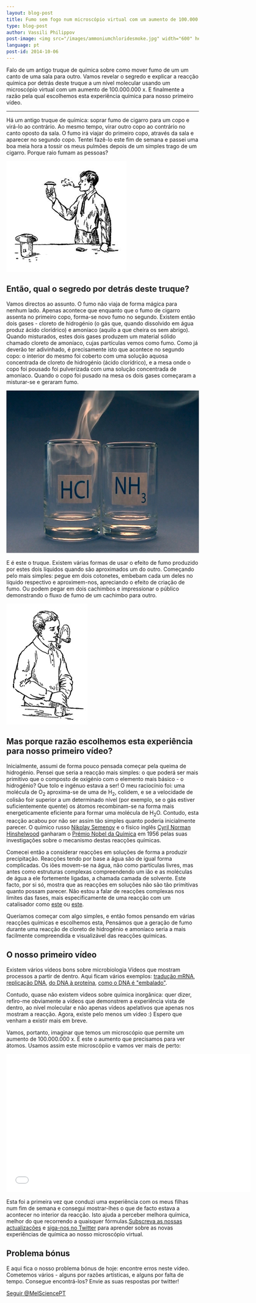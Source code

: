 ```yaml
---
layout: blog-post
title: Fumo sem fogo num microscópio virtual com um aumento de 100.000.000 x
type: blog-post
author: Vassili Philippov
post-image: <img src="/images/ammoniumchloridesmoke.jpg" width="600" height="424" alt="Fumo de cloreto de hidrogénio">
language: pt
post-id: 2014-10-06
---
```

Falo de um antigo truque de química sobre como mover fumo de um um canto de uma sala para outro. Vamos revelar o segredo e explicar  a reacção química por detrás deste truque a um nível molecular usando um microscópio virtual com um aumento de 100.000.000 x. E finalmente a razão pela qual escolhemos esta experiência química para nosso primeiro vídeo.
<!-- more -->

---
Há um antigo truque de química: soprar fumo de cigarro para um copo e virá-lo ao contrário. Ao mesmo tempo, virar outro copo ao contrário no canto oposto da sala. O fumo irá viajar do primeiro copo, através da sala e aparecer no segundo copo. Tentei fazê-lo este fim de semana e passei uma boa meia hora a tossir os meus pulmões depois de um simples trago de um cigarro. Porque raio fumam as pessoas?

<img src="/images/movingofsmoke.png" width="314" height="289" alt="Fumo viaja de um copo para outro">

## Então, qual o segredo por detrás deste truque?

Vamos directos ao assunto. O fumo não viaja de forma mágica para nenhum lado. Apenas acontece que enquanto que o fumo de cigarro assenta no primeiro copo, forma-se novo fumo no segundo. Existem então dois gases - cloreto de hidrogénio (o gás que, quando dissolvido em água produz ácido clorídrico) e amoníaco (aquilo a que cheira os sem abrigo). Quando misturados, estes dois gases produzem um material sólido chamado cloreto de amoníaco, cujas partículas vemos como fumo. Como já deverão ter adivinhado, é precisamente isto que acontece no segundo copo: o interior do mesmo foi coberto com uma solução aquosa concentrada de cloreto de hidrogénio (ácido clorídrico), e a mesa onde o copo foi pousado foi pulverizada com uma solução concentrada de amoníaco. Quando o copo foi pusado na mesa os dois gases começaram a misturar-se e geraram fumo.

<img src="/images/ammoniumchloridesmoke.jpg" width="600" height="424" alt="Fumo de cloreto de hidrogénio">

E é este o truque. Existem várias formas de usar o efeito de fumo produzido por estes dois líquidos quando são aproximados um do outro. Começando pelo mais simples: pegue em dois cotonetes, embebam cada um deles no líquido respectivo e aproximem-nos, apreciando o efeito de criação de fumo. Ou podem pegar em dois cachimbos e impressionar o público demonstrando o fluxo de fumo de um cachimbo para outro.

<img src="/images/twosmokingtubes.png" width="213" height="315">

## Mas porque razão escolhemos esta experiência para nosso primeiro vídeo?
 
Inicialmente, assumi de forma pouco pensada começar pela queima de hidrogénio. Pensei que seria a reacção mais simples: o que poderá ser mais primitivo que o composto de oxigénio com o elemento mais básico - o hidrogénio? Que tolo e ingénuo estava a ser! O meu raciocínio foi: uma molécula de O<sub>2</sub> aproxima-se de uma de H<sub>2</sub>, colidem, e se a velocidade de colisão foir superior a um determinado nível (por exemplo, se o gás estiver suficientemente quente) os átomos recombinam-se na forma mais energeticamente eficiente para formar uma molécula de H<sub>2</sub>O. Contudo, esta reacção acabou por não ser assim tão simples quanto poderia inicialmente parecer. O químico russo <a href="https://pt.wikipedia.org/wiki/Nikolay_Semyonov">Nikolay Semenov</a> e o físico inglês <a href="https://pt.wikipedia.org/wiki/Cyril_Norman_Hinshelwood">Cyril Norman Hinshelwood</a> ganharam o  <a href="http://www.nobelprize.org/nobel_prizes/chemistry/laureates/1956/">Prémio Nobel da Química</a> em 1956 pelas suas investigações sobre o mecanismo destas reacções químicas.

Comecei então a considerar reacções em soluções de forma a produzir precipitação. Reacções tendo por base a água são de igual forma complicadas. Os iões movem-se na água, não como partículas livres, mas antes como estruturas complexas compreendendo um ião e as moléculas de água a ele fortemente ligadas, a chamada camada de solvente. Este facto, por si só, mostra que as reacções em soluções não são tão primitivas quanto possam parecer. Não estou a falar de reacções complexas nos limites das fases, mais especificamente de uma reacção com um catalisador como <a href="http://chemistry.melscience.com/experiments/catalytic-oxidation-of-acetone-on-copper-wire.html">este</a> ou <a href="http://chemistry.melscience.com/experiments/oxidation-of-ammonia-with-platinum-catalyst.html">este</a>.
 
Queríamos começar com algo simples, e então fomos pensando em várias reacções químicas e escolhemos esta, Pensámos que a geração de fumo durante uma reacção de cloreto de hidrogénio e amoníaco seria a mais facilmente compreendida e visualizável das reacções químicas.
 
## O nosso primeiro vídeo
 
Existem vários vídeos bons sobre microbiologia Vídeos que mostram processos a partir de dentro. Aqui ficam vários exemplos: <a href="https://www.youtube.com/watch?v=TfYf_rPWUdY">tradução mRNA</a>, <a href="https://www.youtube.com/watch?v=OnuspQG0Jd0">replicação DNA</a>, <a href="https://www.youtube.com/watch?v=D3fOXt4MrOM">do DNA à proteína</a>, <a href="https://www.youtube.com/watch?v=gbSIBhFwQ4s">como o DNA é "embalado"</a>.
 
Contudo, quase não existem vídeos sobre química inorgânica: quer dizer, refiro-me obviamente a vídeos que demonstrem a experiência vista de dentro, ao nível molecular e não apenas vídeos apelativos que apenas nos mostram a reacção. Agora, existe pelo menos um vídeo :) Espero que venham a existir mais em breve.

Vamos, portanto, imaginar que temos um microscópio que permite um aumento de 100.000.000 x. É este o aumento que precisamos para ver átomos. Usamos assim este microscópiio e vamos ver mais de perto:

<iframe width="640" height="360" src="//www.youtube.com/embed/cz87YmRYwhU?rel=0" frameborder="0" allowfullscreen></iframe>
<br>

Esta foi a primeira vez que conduzi uma experiência com os meus filhas num fim de semana e consegui mostrar-lhes o que de facto estava a acontecer no interior da reacção. Isto ajuda a perceber melhora química, melhor do que recorrendo a quaisquer fórmulas.<a href="">Subscreva as nossas actualizações</a> e <a href="https://twitter.com/MelSciencePT">siga-nos no Twitter</a> para aprender sobre as novas experiências de química ao nosso microscópio virtual.
 
## Problema bónus
 
E aqui fica o nosso problema bónus de hoje: encontre erros neste vídeo. Cometemos vários - alguns por razões artísticas, e alguns por falta de tempo. Consegue encontrá-los? Envie as suas respostas por twitter!

<!-- Begin Twitter follow -->
<a href="https://twitter.com/MelSciencePT" class="twitter-follow-button" data-show-count="false" data-lang="pt" data-size="large">Seguir @MelSciencePT</a>
<script>!function(d,s,id){var js,fjs=d.getElementsByTagName(s)[0],p=/^http:/.test(d.location)?'http':'https';if(!d.getElementById(id)){js=d.createElement(s);js.id=id;js.src=p+'://platform.twitter.com/widgets.js';fjs.parentNode.insertBefore(js,fjs);}}(document, 'script', 'twitter-wjs');</script>
<!-- End Twitter follow -->
